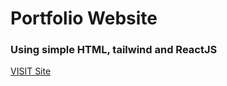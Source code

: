 # Portfolio Website 
### Using simple HTML, tailwind and ReactJS

[VISIT Site]('shivashrestha.com.np')